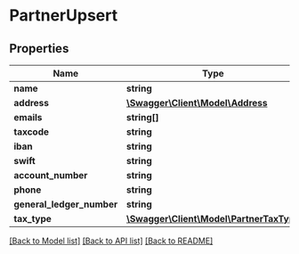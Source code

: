 # PartnerUpsert

## Properties
Name | Type | Description | Notes
------------ | ------------- | ------------- | -------------
**name** | **string** |  | 
**address** | [**\Swagger\Client\Model\Address**](Address.md) |  | 
**emails** | **string[]** |  | [optional] 
**taxcode** | **string** |  | [optional] 
**iban** | **string** |  | [optional] 
**swift** | **string** |  | [optional] 
**account_number** | **string** |  | [optional] 
**phone** | **string** |  | [optional] 
**general_ledger_number** | **string** |  | [optional] 
**tax_type** | [**\Swagger\Client\Model\PartnerTaxType**](PartnerTaxType.md) |  | [optional] 

[[Back to Model list]](../../README.md#documentation-for-models) [[Back to API list]](../../README.md#documentation-for-api-endpoints) [[Back to README]](../../README.md)

